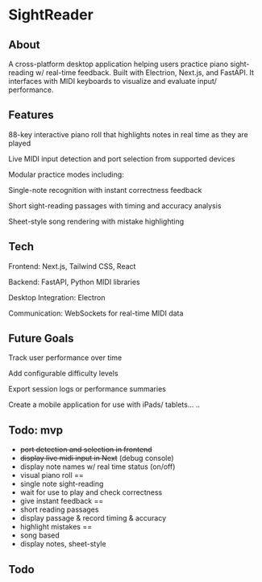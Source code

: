 # SightReader
## About
A cross-platform desktop application helping users practice piano sight-reading w/ real-time feedback. Built with Electrion, Next.js, and FastAPI. It interfaces with MIDI keyboards to visualize and evaluate input/ performance.

## Features
88-key interactive piano roll that highlights notes in real time as they are played

Live MIDI input detection and port selection from supported devices

Modular practice modes including:

Single-note recognition with instant correctness feedback

Short sight-reading passages with timing and accuracy analysis

Sheet-style song rendering with mistake highlighting

## Tech
Frontend: Next.js, Tailwind CSS, React

Backend: FastAPI, Python MIDI libraries

Desktop Integration: Electron

Communication: WebSockets for real-time MIDI data

## Future Goals
Track user performance over time

Add configurable difficulty levels

Export session logs or performance summaries

Create a mobile application for use with iPads/ tablets... 
..


## Todo: mvp
- ~~port detection and selection in frontend~~
- ~~display live midi input in Next~~ (debug console)
- display note names w/ real time status (on/off)
- visual piano roll
== 
- single note sight-reading 
- wait for use to play and check correctness
- give instant feedback
== 
- short reading passages
- display passage & record timing & accuracy
- highlight mistakes
==
- song based
- display notes, sheet-style 
## Todo

